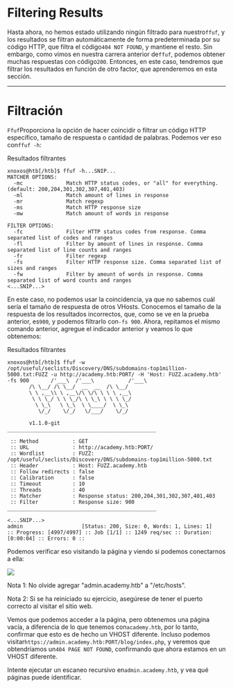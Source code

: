 # Filtering Results

Hasta ahora, no hemos estado utilizando ningún filtrado para nuestro`ffuf`, y los resultados se filtran automáticamente de forma predeterminada por su código HTTP, que filtra el código`404 NOT FOUND`, y mantiene el resto. Sin embargo, como vimos en nuestra carrera anterior de`ffuf`, podemos obtener muchas respuestas con código`200`. Entonces, en este caso, tendremos que filtrar los resultados en función de otro factor, que aprenderemos en esta sección.

---

# **Filtración**

`Ffuf`Proporciona la opción de hacer coincidir o filtrar un código HTTP específico, tamaño de respuesta o cantidad de palabras. Podemos ver eso con`ffuf -h`:

Resultados filtrantes

```
xnoxos@htb[/htb]$ ffuf -h...SNIP...
MATCHER OPTIONS:
  -mc              Match HTTP status codes, or "all" for everything. (default: 200,204,301,302,307,401,403)
  -ml              Match amount of lines in response
  -mr              Match regexp
  -ms              Match HTTP response size
  -mw              Match amount of words in response

FILTER OPTIONS:
  -fc              Filter HTTP status codes from response. Comma separated list of codes and ranges
  -fl              Filter by amount of lines in response. Comma separated list of line counts and ranges
  -fr              Filter regexp
  -fs              Filter HTTP response size. Comma separated list of sizes and ranges
  -fw              Filter by amount of words in response. Comma separated list of word counts and ranges
<...SNIP...>

```

En este caso, no podemos usar la coincidencia, ya que no sabemos cuál sería el tamaño de respuesta de otros VHosts. Conocemos el tamaño de la respuesta de los resultados incorrectos, que, como se ve en la prueba anterior, es`900`, y podemos filtrarlo con`-fs 900`. Ahora, repitamos el mismo comando anterior, agregue el indicador anterior y veamos lo que obtenemos:

Resultados filtrantes

```
xnoxos@htb[/htb]$ ffuf -w /opt/useful/seclists/Discovery/DNS/subdomains-top1million-5000.txt:FUZZ -u http://academy.htb:PORT/ -H 'Host: FUZZ.academy.htb' -fs 900       /'___\  /'___\           /'___\
       /\ \__/ /\ \__/  __  __  /\ \__/
       \ \ ,__\\ \ ,__\/\ \/\ \ \ \ ,__\
        \ \ \_/ \ \ \_/\ \ \_\ \ \ \ \_/
         \ \_\   \ \_\  \ \____/  \ \_\
          \/_/    \/_/   \/___/    \/_/

       v1.1.0-git
________________________________________________

 :: Method           : GET
 :: URL              : http://academy.htb:PORT/
 :: Wordlist         : FUZZ: /opt/useful/seclists/Discovery/DNS/subdomains-top1million-5000.txt
 :: Header           : Host: FUZZ.academy.htb
 :: Follow redirects : false
 :: Calibration      : false
 :: Timeout          : 10
 :: Threads          : 40
 :: Matcher          : Response status: 200,204,301,302,307,401,403
 :: Filter           : Response size: 900
________________________________________________

<...SNIP...>
admin                   [Status: 200, Size: 0, Words: 1, Lines: 1]
:: Progress: [4997/4997] :: Job [1/1] :: 1249 req/sec :: Duration: [0:00:04] :: Errors: 0 ::

```

Podemos verificar eso visitando la página y viendo si podemos conectarnos a ella:

![](https://academy.hackthebox.com/storage/modules/54/web_fnb_blog.jpg)

Nota 1: No olvide agregar "admin.academy.htb" a "/etc/hosts".

Nota 2: Si se ha reiniciado su ejercicio, asegúrese de tener el puerto correcto al visitar el sitio web.

Vemos que podemos acceder a la página, pero obtenemos una página vacía, a diferencia de lo que tenemos con`academy.htb`, por lo tanto, confirmar que esto es de hecho un VHOST diferente. Incluso podemos visitar`https://admin.academy.htb:PORT/blog/index.php`, y veremos que obtendríamos un`404 PAGE NOT FOUND`, confirmando que ahora estamos en un VHOST diferente.

Intente ejecutar un escaneo recursivo en`admin.academy.htb`, y vea qué páginas puede identificar.